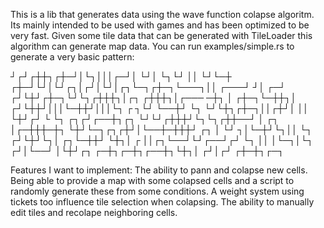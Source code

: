 This is a lib that generates data using the wave function colapse algoritm.
Its mainly intended to be used with games and has been optimized to be very fast.
Given some tile data that can be generated with TileLoader this algorithm can generate map data.
You can run examples/simple.rs to generate a very basic pattern:

┘┌┘┌┼┼┐┌┼─┘│└┐│││┌─┘│ └┘│ └┐└┘  ││ └┘└─┼
┌┼─┘└┘│└┘┌┐│┌┘│└┘│┌┐└─┐┌┼─┐└───┐││ ┌───┘
┘│  ┌─┘ ┌┘└┼┘┌┼─┐└┘└┐┌┼┼┼┐│┌┐ ┌┼┼┼┐│┌───
─┼┐ │  ┌┼─┐└─┼┼┐│  ┌┘└┼┼┘│││└─┼┼┘│││└┐ ┌
┐└┘ └──┼┘ └┐ └┘└┼┐┌┼─┐││┌┼┘│  ││ └┼┘┌┘ └
└┐  ┌┐┌┘┌──┼┐┌┐ └┘└┘┌┼┼┼┘└┐└┐┌┼┼──┘ │ ┌┐
 │┌─┼┼┼─┼┐ └┼┘└─┐┌┐┌┼┘│└──┼─┼┼┼┘ ┌┐ │ └┘
┐│└─┼┘└┐││  └┐ ┌┘└┼┘└┐│ ┌┐└─┼┼┘  └┼┐│  ┌
││┌┐└──┘└┘┌──┘┌┘  └┐ ││ │└─┐│└┐  ┌┘│└──┘
│└┼┘┌┐  ┌─┼┐┌─┼┐┌──┼┐└┼┐│ ┌┘│┌┘ ┌┼─┼┐┌─┐

Features I want to implement:
The ability to pann and colapse new cells.
Being able to provide a map with some colapsed cells and a script to randomly generate these from some conditions.
A weight system using tickets too influence tile selection when colapsing.
The ability to manually edit tiles and recolape neighboring cells.
